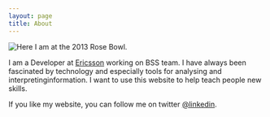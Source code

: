 ```yaml
---
layout: page
title: About
---
```


![Here I am at the 2013 Rose Bowl.](/assets/DSC_0567.jpg)

I am a Developer at [Ericsson](http://ericsson.com) working on BSS team. I have always been fascinated by technology
and especially tools for analysing and interpretinginformation.
I want to use this website to help teach people new skills.

If you like my website, you can follow me on twitter [@linkedin](https://de.linkedin.com/in/mohamedimrannoormohamed).

